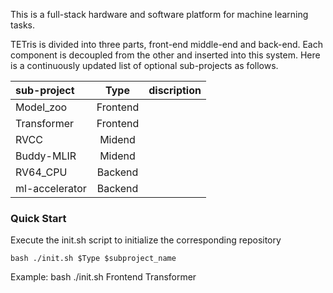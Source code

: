 This is a full-stack hardware and software platform for machine learning tasks.

TETris is divided into three parts, front-end middle-end and back-end. Each component is decoupled from the other and inserted into this system. Here is a continuously updated list of optional sub-projects as follows.

| sub-project   | Type       |	discription |
|:--------      | :---------:|:--------     |
| Model_zoo     | Frontend   |              |
| Transformer   | Frontend   |              |
| RVCC          | Midend     |              |
| Buddy-MLIR    | Midend     |              |
| RV64_CPU      | Backend    |              |
| ml-accelerator| Backend    |              |

### Quick Start

Execute the init.sh script to initialize the corresponding repository

```
bash ./init.sh $Type $subproject_name
```

Example: bash ./init.sh Frontend Transformer 
